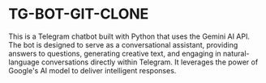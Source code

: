 # TG-BOT-GIT-CLONE
This is a Telegram chatbot built with Python that uses the Gemini AI API. The bot is designed to serve as a conversational assistant, providing answers to questions, generating creative text, and engaging in natural-language conversations directly within Telegram. It leverages the power of Google's AI model to deliver intelligent responses.
